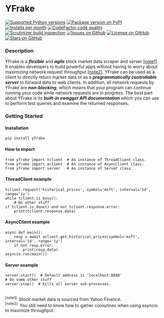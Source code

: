 # YFrake

<a target="new" href="https://pypi.python.org/pypi/yfrake"><img border=0 src="https://img.shields.io/badge/python-3.7+-blue.svg?label=python" alt="Supported Python versions"></a>
<a target="new" href="https://pypi.python.org/pypi/yfrake"><img border=0 src="https://img.shields.io/pypi/v/yfrake?label=version" alt="Package version on PyPI"></a>
<a target="new" href="https://pypi.python.org/pypi/yfrake"><img border=0 src="https://img.shields.io/pypi/dm/yfrake?label=installs" alt="Installs per month"></a>
<a target="new" href="https://www.codefactor.io/repository/github/aspenforest/yfrake"><img border=0 src="https://img.shields.io/codefactor/grade/github/aspenforest/yfrake?label=code quality" alt="CodeFactor code quality"></a>
<a target="new" href="https://scrutinizer-ci.com/g/aspenforest/yfrake/"><img border=0 src="https://img.shields.io/scrutinizer/build/g/aspenforest/yfrake" alt="Scrutinizer build inspection"></a>
<a target="new" href="https://github.com/aspenforest/yfrake/issues"><img border=0 src="https://img.shields.io/github/issues/aspenforest/yfrake" alt="Issues on Github"></a>
<a target="new" href="https://github.com/aspenforest/yfrake/blob/main/LICENSE"><img border=0 src="https://img.shields.io/github/license/aspenforest/yfrake" alt="License on GitHub"></a>
<a target="new" href="https://github.com/aspenforest/yfrake/stargazers"><img border=0 src="https://img.shields.io/github/stars/aspenforest/yfrake?style=social" alt="Stars on GitHub"></a>

### Description
YFrake is a ***flexible*** and ***agile*** stock market data scraper and server [&#91;note1&#93;](#footnote1).
It enables developers to build powerful apps without having to worry about maximizing network request throughput [&#91;note2&#93;](#footnote1).
YFrake can be used as a client to directly return market data or as a ***programmatically controllable server*** to forward data to web clients.
In addition, all network requests by YFrake are ***non-blocking***, which means that your program can continue running your code while network requests are in progress.
The best part about YFrake is its ***built-in swagger API documentation*** which you can use to perform test queries and examine the returned responses.


### Getting Started
#### Installation
~~~
pip install yfrake
~~~
#### How to import
~~~
from yfrake import tclient  # An instance of ThreadClient class.
from yfrake import aclient  # An instance of AsyncClient class.
from yfrake import server   # An instance of Server class.
~~~
#### ThreadClient example
~~~
tclient.request('historical_prices', symbol='msft', interval='1d', range='1y')
while tclient.is_busy():
    # Do other stuff
if tclient.is_done() and not tclient.response.error:
    print(tclient.response.data)
~~~
#### AsyncClient example
~~~
async def main():
    resp = await aclient.get_historical_prices(symbol='msft', interval='1d', range='1y')
    if not resp.error:
        print(resp.data)
asyncio.run(main())
~~~
#### Server example
~~~
server.start()  # Default address is 'localhost:8888'
# Do some other stuff
server.stop()  # Kills all server sub-processes.
~~~

<br/>
<a id="footnote1"><sup>&#91;note1&#93;:</sup></a> Stock market data is sourced from Yahoo Finance. <br/>
<a id="footnote2"><sup>&#91;note2&#93;:</sup></a> You still need to know how to gather coroutines when using asyncio to maximize throughput.
